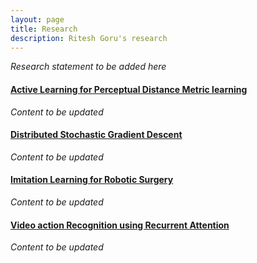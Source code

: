 ```yaml
---
layout: page
title: Research
description: Ritesh Goru's research
---
```


*Research statement to be added here*

#### <u>Active Learning for Perceptual Distance Metric learning</u>
*Content to be updated*

#### <u>Distributed Stochastic Gradient Descent</u>
*Content to be updated*

#### <u>Imitation Learning for Robotic Surgery</u>
*Content to be updated*

#### <u>Video action Recognition using Recurrent Attention</u>
*Content to be updated*
